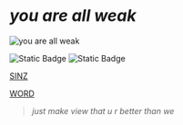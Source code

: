 # *you are all weak*

![you are all weak](https://i.pinimg.com/564x/ad/35/37/ad3537ad5e99c5ec93802c641b8d3361.jpg)

![Static Badge](https://img.shields.io/badge/sins-gray?logo=telegram&link=https%3A%2F%2Ft.me%2Fsinzbtw)      ![Static Badge](https://img.shields.io/badge/word.exe-gray?logo=telegram&link=https%3A%2F%2Ft.me%2Fluaenjoyer)

[SINZ](fakecrime.bio/sinz)

[WORD](fakecrime.bio/word)

> *just make view that u r better than we*

